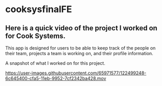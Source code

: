 # cooksysfinalFE


## Here is a quick video of the project I worked on for Cook Systems. 
This app is designed for users to be able to keep track of the people on their team, projects a team is working on, and their profile information.

A snapshot of what I worked on for this project.

https://user-images.githubusercontent.com/65971577/122499248-6c645400-cfa5-11eb-9952-7cf2342ba428.mov

